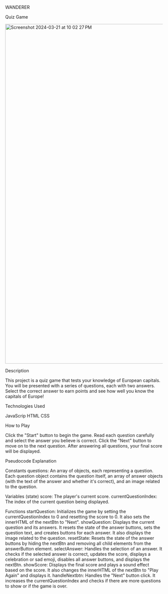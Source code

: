 WANDERER

Quiz Game

<img width="1083" alt="Screenshot 2024-03-21 at 10 02 27 PM" src="https://github.com/Erika90P/Project_1_Quiz/assets/161628044/7e80f931-049e-4643-8c9b-6797e8798fd2">



Description


This project is a quiz game that tests your knowledge of European capitals. You will be presented with a series of questions, each with two answers. Select the correct answer to earn points and see how well you know the capitals of Europe!


Technologies Used

JavaScrip
HTML
CSS

How to Play

Click the "Start" button to begin the game.
Read each question carefully and select the answer you believe is correct.
Click the "Next" button to move on to the next question.
After answering all questions, your final score will be displayed.

Pseudocode Explanation

Constants
questions: An array of objects, each representing a question. Each question object contains the question itself, an array of answer objects (with the text of the answer and whether it's correct), and an image related to the question.

Variables (state)
score: The player's current score.
currentQuestionIndex: The index of the current question being displayed.

Functions
startQuestion: Initializes the game by setting the currentQuestionIndex to 0 and resetting the score to 0. It also sets the innerHTML of the nextBtn to "Next".
showQuestion: Displays the current question and its answers. It resets the state of the answer buttons, sets the question text, and creates buttons for each answer. It also displays the image related to the question.
resetState: Resets the state of the answer buttons by hiding the nextBtn and removing all child elements from the answerButton element.
selectAnswer: Handles the selection of an answer. It checks if the selected answer is correct, updates the score, displays a celebration or sad emoji, disables all answer buttons, and displays the nextBtn.
showScore: Displays the final score and plays a sound effect based on the score. It also changes the innerHTML of the nextBtn to "Play Again" and displays it.
handleNextbtn: Handles the "Next" button click. It increases the currentQuestionIndex and checks if there are more questions to show or if the game is over.
